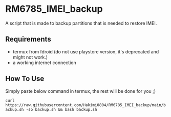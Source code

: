 # RM6785_IMEI_backup
A script that is made to backup partitions that is needed to restore IMEI.

## Requirements
- termux from fdroid (do not use playstore version, it's deprecated and might not work.)
- a working internet connection

## How To Use
Simply paste below command in termux, the rest will be done for you ;)

`curl https://raw.githubusercontent.com/Hakimi0804/RM6785_IMEI_backup/main/backup.sh -so backup.sh && bash backup.sh`
